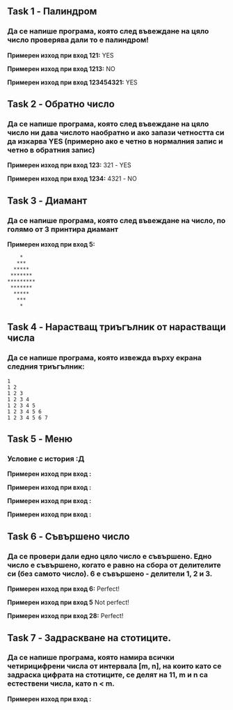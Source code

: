 ## Task 1 - Палиндром
### Да се напише програма, която след въвеждане на цяло число проверява дали то е палиндром!

**Примерен изход при вход 121:** YES

**Примерен изход при вход 1213:** NO

**Примерен изход при вход 123454321:** YES

## Task 2 - Обратно число
### Да се напише програма, която след въвеждане на цяло число ни дава числото наобратно и ако запази четността си да изкарва YES (примерно ако е четно в нормалния запис и четно в обратния запис)

**Примерен изход при вход 123:** 321 - YES

**Примерен изход при вход 1234:** 4321 - NO

## Task 3 - Диамант
### Да се напише програма, която след въвеждане на число, по голямо от 3 принтира диамант

**Примерен изход при вход 5:** 
```                                                                   
    *                                                                  
   ***                                                                 
  *****                                                                
 *******                                                               
*********                                                              
 *******                                                               
  *****                                                                
   ***                                                                 
    *   
```
## Task 4 - Нарастващ триъгълник от нарастващи числа
### Да се напише програма, която извежда върху екрана следния триъгълник:

```
1
1 2
1 2 3
1 2 3 4
1 2 3 4 5 
1 2 3 4 5 6
1 2 3 4 5 6 7

```

## Task 5 - Меню
### Условие с история :Д

**Примерен изход при вход :** 

**Примерен изход при вход :** 

**Примерен изход при вход :** 

**Примерен изход при вход :** 

## Task 6 - Съвършено число
### Да се провери дали едно цяло число е съвършено. Едно число е съвършено, когато е равно на сбора от делителите си (без самото число). 6 е съвършено - делители 1, 2 и 3.

**Примерен изход при вход 6:** Perfect! 

**Примерен изход при вход 5**  Not perfect!

**Примерен изход при вход 28:** Perfect! 

## Task 7 - Задраскване на стотиците.
###  Да се напише програма, която намира всички четирицифрени числа от интервала [m, n], на които като се задраска цифрата на стотиците, се делят на 11, m и n са естествени числа, като n < m.

**Примерен изход при вход :** 


